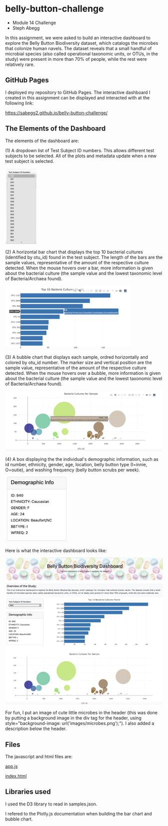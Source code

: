 # belly-button-challenge
- Module 14 Challenge
- Steph Abegg

In this assignment, we were asked to build an interactive dashboard to explore the Belly Button Biodiversity dataset, which catalogs the microbes that colonize human navels. The dataset reveals that a small handful of microbial species (also called operational taxonomic units, or OTUs, in the study) were present in more than 70% of people, while the rest were relatively rare.

## GitHub Pages

I deployed my repository to GitHub Pages. The interactive dashboard I created in this assignment can be displayed and interacted with at the following link:

https://sabegg2.github.io/belly-button-challenge/


## The Elements of the Dashboard

The elements of the dashboard are:

(1) A dropdown list of Test Subject ID numbers. This allows different test subjects to be selected. All of the plots and metadata update when a new test subject is selected.

<img src="images/dropdown.png" width=100>

(2) A horizontal bar chart that displays the top 10 bacterial cultures (identified by otu_id) found in the test subject. The length of the bars are the sample values, representative of the amount of the respective culture detected. When the mouse hovers over a bar, more information is given about the bacterial culture (the sample value and the lowest taxonomic level of Bacteria/Archaea found).

<img src="images/bar.png" width=400>

(3) A bubble chart that displays each sample, ordred horizontally and colored by otu_id number. The marker size and vertical position are the sample value, representative of the amount of the respective culture detected. When the mouse hovers over a bubble, more information is given about the bacterial culture (the sample value and the lowest taxonomic level of Bacteria/Archaea found).

<img src="images/bubble.png" width=500>

(4) A box displaying the the individual's demographic information, such as id number, ethnicity, gender, age, location, belly button type (I=innie, O=outie), and washing frequency (belly button scrubs per week). 

<img src="images/demographic.png" width=200>

Here is what the interactive dashboard looks like:

<img src="images/appimage.png" width=800>

For fun, I put an image of cute little microbes in the header (this was done by putting a background image in the div tag for the header, using style="background-image: url('images/microbes.png');"). I also added a description below the header.


## Files

The javascript and html files are:

[app.js](static/js/app.js)

[index.html](index.html)


## Libraries used

I used the D3 library to read in samples.json.

I refered to the Plotly.js documentation when building the bar chart and bubble chart.
